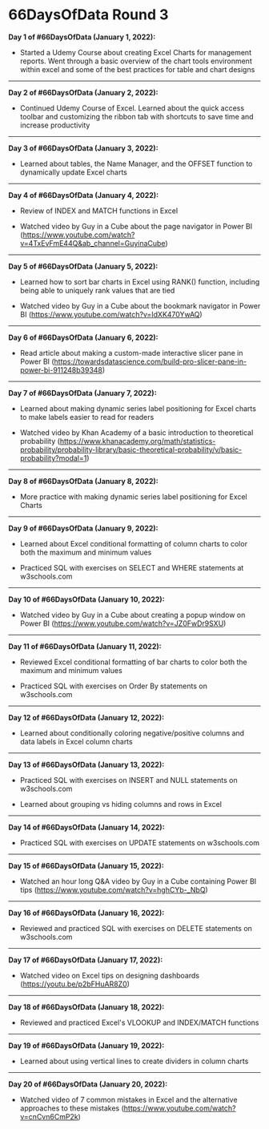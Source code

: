 # 66DaysOfData Round 3

**Day 1 of #66DaysOfData (January 1, 2022):**

- Started a Udemy Course about creating Excel Charts for management reports. Went through a basic overview of the chart tools environment within excel and some of the best practices for table and chart designs

---

**Day 2 of #66DaysOfData (January 2, 2022):**

- Continued Udemy Course of Excel. Learned about the quick access toolbar and customizing the ribbon tab with shortcuts to save time and increase productivity 

---

**Day 3 of #66DaysOfData (January 3, 2022):**

- Learned about tables, the Name Manager, and the OFFSET function to dynamically update Excel charts

---

**Day 4 of #66DaysOfData (January 4, 2022):**

- Review of INDEX and MATCH functions in Excel

- Watched video by Guy in a Cube about the page navigator in Power BI (https://www.youtube.com/watch?v=4TxEvFmE44Q&ab_channel=GuyinaCube) 

---

**Day 5 of #66DaysOfData (January 5, 2022):**

- Learned how to sort bar charts in Excel using RANK() function, including being able to uniquely rank values that are tied

- Watched video by Guy in a Cube about the bookmark navigator in Power BI (https://www.youtube.com/watch?v=IdXK470YwAQ) 

---

**Day 6 of #66DaysOfData (January 6, 2022):**

- Read article about making a custom-made interactive slicer pane in Power BI (https://towardsdatascience.com/build-pro-slicer-pane-in-power-bi-911248b39348)

---

**Day 7 of #66DaysOfData (January 7, 2022):**

- Learned about making dynamic series label positioning for Excel charts to make labels easier to read for readers

- Watched video by Khan Academy of a basic introduction to theoretical probability (https://www.khanacademy.org/math/statistics-probability/probability-library/basic-theoretical-probability/v/basic-probability?modal=1) 

---

**Day 8 of #66DaysOfData (January 8, 2022):**

- More practice with making dynamic series label positioning for Excel Charts

---

**Day 9 of #66DaysOfData (January 9, 2022):**

- Learned about Excel conditional formatting of column charts to color both the maximum and minimum values

- Practiced SQL with exercises on SELECT and WHERE statements at w3schools.com 

---

**Day 10 of #66DaysOfData (January 10, 2022):**

- Watched video by Guy in a Cube about creating a popup window on Power BI (https://www.youtube.com/watch?v=JZ0FwDr9SXU) 

---

**Day 11 of #66DaysOfData (January 11, 2022):**

- Reviewed Excel conditional formatting of bar charts to color both the maximum and minimum values

- Practiced SQL with exercises on Order By statements on w3schools.com

---

**Day 12 of #66DaysOfData (January 12, 2022):**

- Learned about conditionally coloring negative/positive columns and data labels in Excel column charts

---

**Day 13 of #66DaysOfData (January 13, 2022):**

- Practiced SQL with exercises on INSERT and NULL statements on w3schools.com

- Learned about grouping vs hiding columns and rows in Excel 

---

**Day 14 of #66DaysOfData (January 14, 2022):**

- Practiced SQL with exercises on UPDATE statements on w3schools.com

---

**Day 15 of #66DaysOfData (January 15, 2022):**

- Watched an hour long Q&A video by Guy in a Cube containing Power BI tips (https://www.youtube.com/watch?v=hghCYb-_NbQ) 

---

**Day 16 of #66DaysOfData (January 16, 2022):**

- Reviewed and practiced SQL with exercises on DELETE statements on w3schools.com 

---

**Day 17 of #66DaysOfData (January 17, 2022):**

- Watched video on Excel tips on designing dashboards (https://youtu.be/p2bFHuAR8Z0)

---

**Day 18 of #66DaysOfData (January 18, 2022):**

- Reviewed and practiced Excel's VLOOKUP and INDEX/MATCH functions

---

**Day 19 of #66DaysOfData (January 19, 2022):**

- Learned about using vertical lines to create dividers in column charts 

---

**Day 20 of #66DaysOfData (January 20, 2022):**

- Watched video of 7 common mistakes in Excel and the alternative approaches to these mistakes (https://www.youtube.com/watch?v=cnCvn6CmP2k) 
